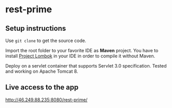 # rest-prime

## Setup instructions

Use `git clone` to get the source code.

Import the root folder to your favorite IDE as **Maven** project. You have to install [Project Lombok](https://projectlombok.org/) in your IDE in order to compile it without Maven.

Deploy on a servlet container that supports Servlet 3.0 specification. Tested and working on Apache Tomcat 8.

## Live access to the app

http://46.249.88.235:8080/rest-prime/